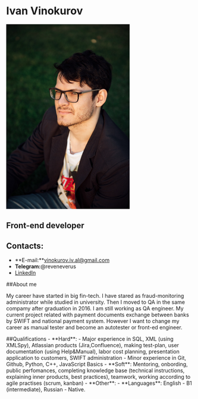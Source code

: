 # Ivan Vinokurov
![](/images/ph2.jpg)
## Front-end developer
## Contacts:
- **E-mail:**vinokurov.iv.al@gmail.com
- **Telegram:**@reveneverus
- [LinkedIn](https://www.linkedin.com/in/ivan-vinokurov-5b489a233/)

##About me
<p>My career have started in big fin-tech. I have stared as fraud-monitoring administrator while studied in university. Then I moved to QA in the same compamy after graduation in 2016. I am still working as QA engineer. My current project related with payment documents exchange between banks by SWIFT and national payment system.  However I want to change my career as manual tester and become an autotester or front-ed engineer.
</p>
##Qualifications
- **Hard**:
    - Major experience in SQL, XML (using XMLSpy), Atlassian products (Jira,Confluence), making test-plan, user documentation (using Help&Manual), labor cost planning, presentation application to customers, SWIFT administration
    - Minor experience in Git, Github, Python, C++, JavaScript Basics  
- **Soft**: Mentoring, onbording, public perfomances, completing knowledge base (technical instructions, explaining inner products, best practices), teamwork, working according to agile practises (scrum, kanban)
- **Other**:
    - **Languages**: English - B1 (intermediate), Russian - Native.